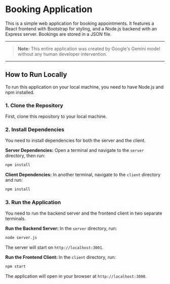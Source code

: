 # Booking Application

This is a simple web application for booking appointments. It features a React frontend with Bootstrap for styling, and a Node.js backend with an Express server. Bookings are stored in a JSON file.

***

> **Note:** This entire application was created by Google's Gemini model without any human developer intervention.

***

## How to Run Locally

To run this application on your local machine, you need to have Node.js and npm installed.

### 1. Clone the Repository

First, clone this repository to your local machine.

### 2. Install Dependencies

You need to install dependencies for both the server and the client.

**Server Dependencies:**
Open a terminal and navigate to the `server` directory, then run:
```bash
npm install
```

**Client Dependencies:**
In another terminal, navigate to the `client` directory and run:
```bash
npm install
```

### 3. Run the Application

You need to run the backend server and the frontend client in two separate terminals.

**Run the Backend Server:**
In the `server` directory, run:
```bash
node server.js
```
The server will start on `http://localhost:3001`.

**Run the Frontend Client:**
In the `client` directory, run:
```bash
npm start
```
The application will open in your browser at `http://localhost:3000`.
